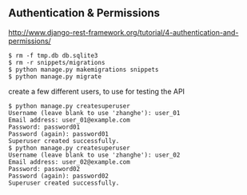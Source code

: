 ## Authentication & Permissions

http://www.django-rest-framework.org/tutorial/4-authentication-and-permissions/

```
$ rm -f tmp.db db.sqlite3
$ rm -r snippets/migrations
$ python manage.py makemigrations snippets
$ python manage.py migrate
```

create a few different users, to use for testing the API
```
$ python manage.py createsuperuser
Username (leave blank to use 'zhanghe'): user_01
Email address: user_01@example.com
Password: password01
Password (again): password01
Superuser created successfully.
$ python manage.py createsuperuser
Username (leave blank to use 'zhanghe'): user_02
Email address: user_02@example.com
Password: password02
Password (again): password02
Superuser created successfully.
```
